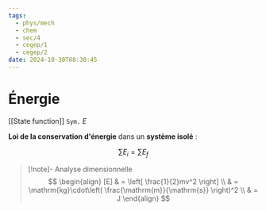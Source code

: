 ```yaml
---
tags:
  - phys/mech
  - chem
  - sec/4
  - cegep/1
  - cegep/2
date: 2024-10-30T08:30:45
---
```


# Énergie

[[State function]]
`Sym.` $E$

**Loi de la conservation d'énergie** dans un **système isolé** :

$$
\sum E_i = \sum E_f
$$

> [!note]- Analyse dimensionnelle
> $$
> \begin{align}
> [E] & = \left[ \frac{1}{2}mv^2 \right] \\
>  & = \mathrm{kg}\cdot\left( \frac{\mathrm{m}}{\mathrm{s}} \right)^2 \\
>  & = J
> \end{align}
> $$